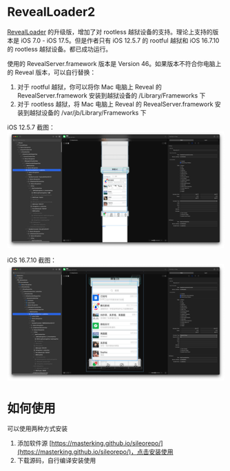 # RevealLoader2

[RevealLoader](https://github.com/heardrwt/RevealLoader) 的升级版，增加了对 rootless 越狱设备的支持。理论上支持的版本是 iOS 7.0 - iOS 17.5。但是作者只有 iOS 12.5.7 的 rootful 越狱和 iOS 16.7.10 的 rootless 越狱设备。都已成功运行。

<!--其实对于越狱开发来说，目前更推荐使用 Lookin 查看 UI ，Lookin 支持命令调试，可以直接在 Lookin 调试 UI。Lookin Loader 作者也已经发布并开源了。-->

使用的 RevealServer.framework 版本是 Version 46。如果版本不符合你电脑上的 Reveal 版本，可以自行替换：

1. 对于 rootful 越狱，你可以将你 Mac 电脑上 Reveal 的 RevealServer.framework 安装到越狱设备的 /Library/Frameworks 下
2. 对于 rootless 越狱，将 Mac 电脑上 Reveal 的 RevealServer.framework        安装到越狱设备的 /var/jb/Library/Frameworks 下

iOS 12.5.7 截图：
![](./screenshot/Xnip2024-10-23_00-39-33.jpg)

iOS 16.7.10 截图：
![](./screenshot/Xnip2024-10-23_00-34-42.jpg)

# 如何使用

可以使用两种方式安装

1. 添加软件源 [https://masterking.github.io/sileorepo/](https://masterking.github.io/sileorepo/)，点击安装使用
2. 下载源码，自行编译安装使用
